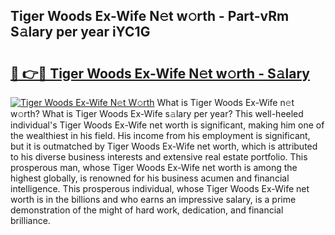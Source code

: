 ## Tiger Woods Ex-Wife N𝚎t w𝚘rth - Part-vRm S𝚊lary per year iYC1G

# <h2><a href="http://gc3e1fd.nevu.top/?p=Tiger+Woods+Ex-Wife">🔗 👉🔴 Tiger Woods Ex-Wife N𝚎t w𝚘rth - S𝚊lary</a></h2>

[![Tiger Woods Ex-Wife N𝚎t W𝚘rth](https://i.imgur.com/Oavwk0R.jpeg)](http://gc3e1fd.nevu.top/?p=Tiger+Woods+Ex-Wife)
What is Tiger Woods Ex-Wife n𝚎t w𝚘rth? What is Tiger Woods Ex-Wife s𝚊lary per year?
This well-heeled individual's Tiger Woods Ex-Wife net worth is significant, making him one of the wealthiest in his field. His income from his employment is significant, but it is outmatched by Tiger Woods Ex-Wife net worth, which is attributed to his diverse business interests and extensive real estate portfolio. This prosperous man, whose Tiger Woods Ex-Wife net worth is among the highest globally, is renowned for his business acumen and financial intelligence. This prosperous individual, whose Tiger Woods Ex-Wife net worth is in the billions and who earns an impressive salary, is a prime demonstration of the might of hard work, dedication, and financial brilliance.
